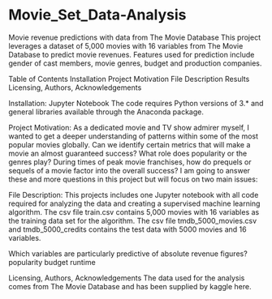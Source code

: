 # Movie_Set_Data-Analysis

Movie revenue predictions with data from The Movie Database
This project leverages a dataset of 5,000 movies with 16 variables from The Movie Database to predict movie revenues. 
Features used for prediction include gender of cast members, movie genres, budget and production companies.

Table of Contents
Installation
Project Motivation
File Description
Results
Licensing, Authors, Acknowledgements

Installation:
Jupyter Notebook
The code requires Python versions of 3.* and general libraries available through the Anaconda package.

Project Motivation:
As a dedicated movie and TV show admirer myself, I wanted to get a deeper understanding of patterns within some of the most popular movies globally. Can we identify certain metrics that will make a movie an almost guaranteed success? What role does popularity or the genres play? During times of peak movie franchises, how do prequels or sequels of a movie factor into the overall success? I am going to answer these and more questions in this project but will focus on two main issues:

File Description:
This projects includes one Jupyter notebook with all code required for analyzing the data and creating a supervised machine learning algorithm. The csv file train.csv contains 5,000 movies with 16 variables as the training data set for the algorithm. The csv file tmdb_5000_movies.csv and tmdb_5000_credits contains the test data with 5000 movies and 16 variables.

Which variables are particularly predictive of absolute revenue figures?
popularity
budget
runtime

Licensing, Authors, Acknowledgements
The data used for the analysis comes from The Movie Database and has been supplied by kaggle here.
